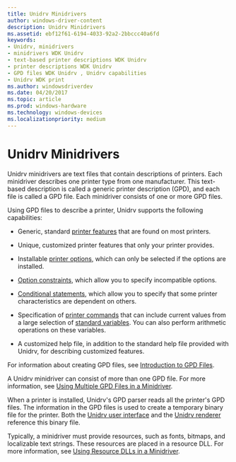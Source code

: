 ```yaml
---
title: Unidrv Minidrivers
author: windows-driver-content
description: Unidrv Minidrivers
ms.assetid: ebf12f61-6194-4033-92a2-2bbccc40a6fd
keywords:
- Unidrv, minidrivers
- minidrivers WDK Unidrv
- text-based printer descriptions WDK Unidrv
- printer descriptions WDK Unidrv
- GPD files WDK Unidrv , Unidrv capabilities
- Unidrv WDK print
ms.author: windowsdriverdev
ms.date: 04/20/2017
ms.topic: article
ms.prod: windows-hardware
ms.technology: windows-devices
ms.localizationpriority: medium
---
```


# Unidrv Minidrivers





Unidrv minidrivers are text files that contain descriptions of printers. Each minidriver describes one printer type from one manufacturer. This text-based description is called a generic printer description (GPD), and each file is called a GPD file. Each minidriver consists of one or more GPD files.

Using GPD files to describe a printer, Unidrv supports the following capabilities:

-   Generic, standard [printer features](printer-features.md) that are found on most printers.

-   Unique, customized printer features that only your printer provides.

-   Installable [printer options](printer-options.md), which can only be selected if the options are installed.

-   [Option constraints](option-constraints.md), which allow you to specify incompatible options.

-   [Conditional statements](conditional-statements.md), which allow you to specify that some printer characteristics are dependent on others.

-   Specification of [printer commands](printer-commands.md) that can include current values from a large selection of [standard variables](standard-variables.md). You can also perform arithmetic operations on these variables.

-   A customized help file, in addition to the standard help file provided with Unidrv, for describing customized features.

For information about creating GPD files, see [Introduction to GPD Files](introduction-to-gpd-files.md).

A Unidrv minidriver can consist of more than one GPD file. For more information, see [Using Multiple GPD Files in a Minidriver](using-multiple-gpd-files-in-a-minidriver.md).

When a printer is installed, Unidrv's GPD parser reads all the printer's GPD files. The information in the GPD files is used to create a temporary binary file for the printer. Both the [Unidrv user interface](unidrv-user-interface.md) and the [Unidrv renderer](unidrv-renderer.md) reference this binary file.

Typically, a minidriver must provide resources, such as fonts, bitmaps, and localizable text strings. These resources are placed in a resource DLL. For more information, see [Using Resource DLLs in a Minidriver](using-resource-dlls-in-a-minidriver.md).

 

 




